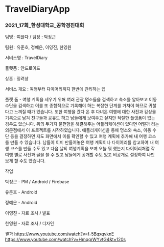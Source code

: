 # TravelDiaryApp
### 2021_17회_한성대학교_공학경진대회

팀명 : 여플다 / 팀장 : 박정근 

팀원 : 유준호, 정예은, 이영진, 한영원

서비스명 : TravelDiary

플랫폼 : 안드로이드

상훈 : 장려상

서비스 개요 : 여행부터 다이어리까지 한번에 관리하는 앱

플랫 폼 - 여행 계획을 세우기 위해 여러 관광 명소들을 검색하고 숙소를 알아보고 이동 수단을 검색하고 이를 또 종합적으로 기록해야 하는 복잡한 단계를 거쳐야 하므로 귀찮다고 느껴질 때가 있습니다. 또한 여행을 갔다 온 후 다녀온 여행에 대한 사진과 감상을 기록으로 남겨 친구들과 공유도 하고 남들에게 보여주고 싶지만 적절한 플랫폼이 없는 경우도 있습니다. 위의 두가지 불편함을 해결해주는 어플리케이션이 있다면 어떨까 라는 의문점에서 이 프로젝트를 시작하였습니다. 애플리케이션을 통해 명소와 숙소, 이동 수단 등을 결정하면 지도 화면에서 이를 확인할 수 있고 여행 계획에 추가해 내 여행 코스를 만들 수 있습니다. 남들이 이미 만들어놓은 여행 계획이나 다이어리를 참고하여 내 여행 코스를 만들 수도 있고 다음 날의 여행계획을 보며 오늘 뭐 했는지 다이어리처럼 각 여행 별로 사진과 글을 쓸 수 있고 남들에게 공개할 수도 있고 비공개로 설정하여 나만 보게 할 수도 있습니다.

작업

박정근 - PM / Android / Firebase 

유준호 - Android

정예은 - Android

이영진 - 자료 조사 / 발표

한영원 - 자료 조사 / 디자인

결과
https://www.youtube.com/watch?v=f-5BqxqvknE
https://www.youtube.com/watch?v=HmqqrWYvtG4&t=120s
